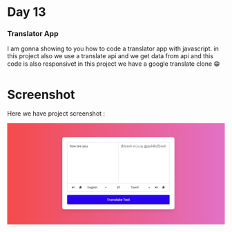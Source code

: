 # Day 13

### Translator App
I am gonna showing to you how to code a translator app with javascript. in this project also we use a translate api and we get data from api and this code is also responsive❗️
in this project we have a google translate clone 😁

# Screenshot
Here we have project screenshot :

![screenshot](Screenshot.png)
